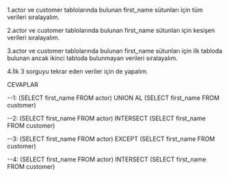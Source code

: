 1.actor ve customer tablolarında bulunan first_name sütunları için tüm verileri sıralayalım.

2.actor ve customer tablolarında bulunan first_name sütunları için kesişen verileri sıralayalım.

3.actor ve customer tablolarında bulunan first_name sütunları için ilk tabloda bulunan ancak ikinci tabloda bulunmayan verileri sıralayalım.

4.İlk 3 sorguyu tekrar eden veriler için de yapalım.

CEVAPLAR

--1: (SELECT first_name FROM actor)
     UNION AL
     (SELECT first_name FROM customer)

--2: (SELECT first_name FROM actor)
     INTERSECT
     (SELECT first_name FROM customer)

--3: (SELECT first_name FROM actor)
     EXCEPT
     (SELECT first_name FROM customer)

--4: (SELECT first_name FROM actor)
     INTERSECT
     (SELECT first_name FROM customer)
